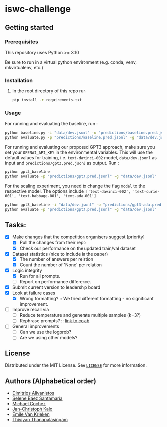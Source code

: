 # iswc-challenge

## Getting started

### Prerequisites

This repository uses Python >= 3.10

Be sure to run in a virtual python environment (e.g. conda, venv, mkvirtualenv, etc.)

### Installation

1. In the root directory of this repo run

    ```bash
    pip install -r requirements.txt
    ```

### Usage

For running and evaluating the baseline, run :

```bash
python baseline.py -i "data/dev.jsonl" -o "predictions/baseline.pred.jsonl"
python evaluate.py -p "predictions/baseline.pred.jsonl" -g "data/dev.jsonl"
```

For running and evaluating our proposed GPT3 approach, make sure you set your `OPENAI_API_KEY` in the environmental
variables. This will use the default values for training, i.e. `text-davinci-002` model, `data/dev.jsonl` as input
and `predictions/gpt3.pred.jsonl` as output. Run :

```bash
python gpt3_baseline
python evaluate -p "predictions/gpt3.pred.jsonl" -g "data/dev.jsonl"
```

For the scaling experiment, you need to change the flag `model` to the respective model. The options
include: `['text-davinci-002', 'text-curie-001', 'text-babbage-001', 'text-ada-001']`

```bash
python gpt3_baseline -i "data/dev.jsonl" -o "predictions/gpt3-ada.pred.jsonl" --model "text-ada-001"
python evaluate -p "predictions/gpt3.pred.jsonl" -g "data/dev.jsonl"
```

## Tasks:

- [X] Make changes that the competition organisers suggest [priority]
    - [X] Pull the changes from their repo
    - [X] Check our performance on the updated train/val dataset
- [X] Dataset statistics (nice to include in the paper)
    - [X] The number of answers per relation
    - [X] Count the number of 'None' per relation
- [X] Logic integrity
    - [X] Run for all prompts.
    - [ ] Report on performance difference.
- [X] Submit current version to leadership board
- [X] Look at failure cases
    - [X] Wrong formatting? :: We tried different formatting - no significant improvement.
- [ ] Improve recall via
    - [ ] Reduce temperature and generate multiple samples (k=3?)
    - [ ] Rephrase
      prompts? :: [link to colab](https://colab.research.google.com/drive/180FCaZYRLEk0pPOWVYGsM_vn1UpIYy4N?usp=sharing#scrollTo=uuU4UPYDsSLP)
- [ ] General improvements
    - [ ] Can we use the logprob?
    - [ ] Are we using other models?

## License

Distributed under the MIT License.
See [`LICENSE`]() for more information.

## Authors (Alphabetical order)

* [Dimitrios Alivanistos](https://dimitrisalivas.github.io/)
* [Selene Báez Santamaría](https://selbaez.github.io/)
* [Michael Cochez](https://www.cochez.nl/)
* [Jan-Christoph Kalo](https://github.com/JanKalo)
* [Emile Van Krieken](https://emilevankrieken.com/)
* [Thiviyan Thanapalasingam](https://thiviyansingam.com/)
